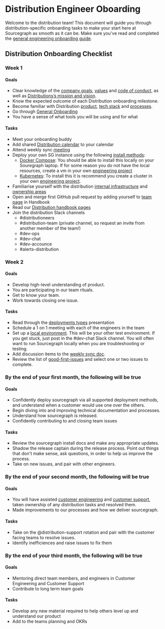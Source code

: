 # Distribution Engineer Oboarding

Welcome to the distribution team! This document will guide you through distribution-specific onboarding tasks to make your start here at Sourcegraph as smooth as it can be. Make sure you've read and completed the [general engineering onboarding guide](../onboarding/index.md).

## Distribution Onboarding Checklist

### Week 1

#### Goals

- Clear knowledge of the [company goals](../../company/goals/index.md), [values](../../company/values.md) and [code of conduct](../../communication/code_of_conduct.md),  as well as [Distributions’s mission and vision](https://about.sourcegraph.com/handbook/engineering/distribution).
- Know the expected outcome of each Distribution onboarding milestone.
- Become familiar with Distribution [product](product.md), [tech stack](tech_stack.md) and [processes](recurring_processes.md).
- Go through [General Onboarding](../../people-ops/onboarding/general_onboarding.md)
- You have a sense of what tools you will be using and for what

#### Tasks

- Meet your onboarding buddy
- Add shared [Distribution calendar](https://calendar.google.com/calendar/u/0?cid=Y19qZHU3NTJ2anFpZ2NnMWVmYmYxZXIzY291Z0Bncm91cC5jYWxlbmRhci5nb29nbGUuY29t) to your calendar
- Attend weekly sync [meeting](https://calendar.google.com/event?action=TEMPLATE&tmeid=OXFyZXRsc21hdDh1MHNkNzQ2aGhqMzg3NmxfMjAyMTA1MjRUMTczMDAwWiBkYXZlQHNvdXJjZWdyYXBoLmNvbQ&tmsrc=dave%40sourcegraph.com&scp=ALL)
- Deploy your own SG instance using the following [install methods](https://docs.sourcegraph.com/admin/install):
  - [Docker Compose](https://docs.sourcegraph.com/admin/install/docker-compose): You should be able to install this locally on your Souregraph laptop. If for some reason you do not have the local resources, create a vm in your own [engineering project](../environments.md#engineering-projects)
  - [Kubernetes](https://docs.sourcegraph.com/admin/install/kubernetes): To install this it is recommend you create a cluster in your own [engineering project](../environments.md#engineering-projects).
- Familiarise yourself with the distribution [internal infrastructure](internal_infrastructure.md) and [ownership areas](ownership_areas.md)
- Open and merge first GitHub pull request by adding yourself to [team page](https://about.sourcegraph.com/handbook/company/team) in Handbook
- Read our [Distribution handbook pages](index.md)
- Join the distribution Slack channels
  - #distributioneers
  - #distribution-team (private channel, so request an invite from another member of the team!)
  - #dev-ops
  - #dev-chat
  - #dev-accounce
  - #alerts-distribution

### Week 2

#### Goals

- Develop high-level understanding of product.
- You are participating in our team rituals.
- Get to know your team.
- Work towards closing one issue.

#### Tasks

- Read through the [deployments types](https://docs.google.com/presentation/d/1u4mbXjubQqV-6WFbuS7Q1b_X6BVh-_GWzzFQMcrAzLw/edit#slide=id.p) presentation
- Schedule a 1 on 1 meeting with each of the engineers in the team
- Set up a [local environment](https://docs.sourcegraph.com/dev/getting-started). This will be your other test environment. If you get stuck, just post in the #dev-chat Slack channel. You will often want to run Sourcegraph locally when you are troubleshooting or testing.
- Add discussion items to the [weekly sync doc](https://docs.google.com/document/d/1otP6F8qfm2yNOW1hjTszkkuiYF1MGp31s5ATeA76ij4/edit?usp=sharing).
- Review the list of [good-first-issues](https://github.com/sourcegraph/sourcegraph/issues?q=is%3Aopen+is%3Aissue+label%3A%22good+first+issue%22+label%3Ateam%2Fdistribution) and select one or two issues to complete.

### By the end of your first month, the following will be true

#### Goals

- Confidently deploy sourcegraph via all supported deployment methods, and understand when a customer would use one over the others.
- Begin diving into and improving technical documentation and processes.
- Understand how sourcegraph is released.
- Confidently contributing to and closing team issues

#### Tasks
- Review the sourcegraph install docs and make any appropriate updates.
- Shadow the release captain during the release process. Point out things that don't make sense, ask questions, in order to help us improve the process.
- Take on new issues, and pair with other engineers.

### By the end of your second month, the following will be true

#### Goals

- You will have assisted [customer engineering](../../ce/index.md) and [customer support](../../support/index.md), taken ownership of any distribution tasks and resolved them.
- Made improvements to our processes and how we deliver sourcegraph.

#### Tasks

- Take on the @distribution-support rotation and pair with the customer facing teams to resolve issues.
- Identify inefficiences and raise issues to fix them

### By the end of your third month, the following will be true

#### Goals

- Mentoring direct team members, and engineers in Customer Engineering and Customer Support
- Contribute to long term team goals

#### Tasks

- Develop any new material required to help others level up and understand our product
- Add to the teams planning and OKRs
